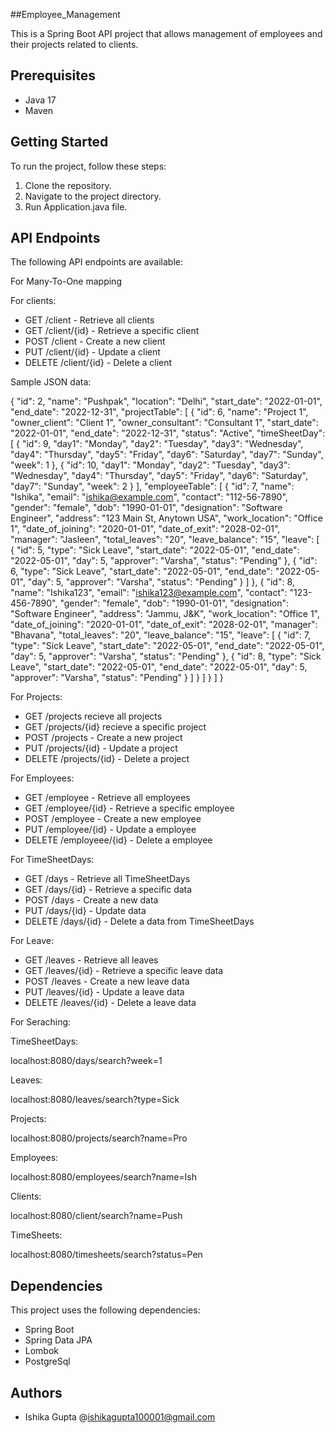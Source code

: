##Employee_Management

This is a Spring Boot API project that allows management of employees and their projects related to clients.

## Prerequisites

- Java 17 
- Maven

## Getting Started

To run the project, follow these steps:

1. Clone the repository.
2. Navigate to the project directory.
3. Run Application.java file.


## API Endpoints

The following API endpoints are available:

For Many-To-One mapping

For clients:

- GET /client - Retrieve all clients
- GET /client/{id} - Retrieve a specific client
- POST /client - Create a new client
- PUT /client/{id} - Update a client
- DELETE /client/{id} - Delete a client

Sample JSON data:

{
    "id": 2,
    "name": "Pushpak",
    "location": "Delhi",
    "start_date": "2022-01-01",
    "end_date": "2022-12-31",
    "projectTable": [
        {
            "id": 6,
            "name": "Project 1",
            "owner_client": "Client 1",
            "owner_consultant": "Consultant 1",
            "start_date": "2022-01-01",
            "end_date": "2022-12-31",
            "status": "Active",
            "timeSheetDay": [
                {
                    "id": 9,
                    "day1": "Monday",
                    "day2": "Tuesday",
                    "day3": "Wednesday",
                    "day4": "Thursday",
                    "day5": "Friday",
                    "day6": "Saturday",
                    "day7": "Sunday",
                    "week": 1
                },
                {
                    "id": 10,
                    "day1": "Monday",
                    "day2": "Tuesday",
                    "day3": "Wednesday",
                    "day4": "Thursday",
                    "day5": "Friday",
                    "day6": "Saturday",
                    "day7": "Sunday",
                    "week": 2
                }
            ],
            "employeeTable": [
                {
                    "id": 7,
                    "name": "Ishika",
                    "email": "ishika@example.com",
                    "contact": "112-56-7890",
                    "gender": "female",
                    "dob": "1990-01-01",
                    "designation": "Software Engineer",
                    "address": "123 Main St, Anytown USA",
                    "work_location": "Office 1",
                    "date_of_joining": "2020-01-01",
                    "date_of_exit": "2028-02-01",
                    "manager": "Jasleen",
                    "total_leaves": "20",
                    "leave_balance": "15",
                    "leave": [
                        {
                            "id": 5,
                            "type": "Sick Leave",
                            "start_date": "2022-05-01",
                            "end_date": "2022-05-01",
                            "day": 5,
                            "approver": "Varsha",
                            "status": "Pending"
                        },
                        {
                            "id": 6,
                            "type": "Sick Leave",
                            "start_date": "2022-05-01",
                            "end_date": "2022-05-01",
                            "day": 5,
                            "approver": "Varsha",
                            "status": "Pending"
                        }
                    ]
                },
                {
                    "id": 8,
                    "name": "Ishika123",
                    "email": "ishika123@example.com",
                    "contact": "123-456-7890",
                    "gender": "female",
                    "dob": "1990-01-01",
                    "designation": "Software Engineer",
                    "address": "Jammu, J&K",
                    "work_location": "Office 1",
                    "date_of_joining": "2020-01-01",
                    "date_of_exit": "2028-02-01",
                    "manager": "Bhavana",
                    "total_leaves": "20",
                    "leave_balance": "15",
                    "leave": [
                        {
                            "id": 7,
                            "type": "Sick Leave",
                            "start_date": "2022-05-01",
                            "end_date": "2022-05-01",
                            "day": 5,
                            "approver": "Varsha",
                            "status": "Pending"
                        },
                        {
                            "id": 8,
                            "type": "Sick Leave",
                            "start_date": "2022-05-01",
                            "end_date": "2022-05-01",
                            "day": 5,
                            "approver": "Varsha",
                            "status": "Pending"
                        }
                    ]
                }
            ]
        }
    ]
}

For Projects:

- GET /projects recieve all projects
- GET /projects/{id} recieve a specific project
- POST /projects - Create a new project
- PUT /projects/{id} - Update a project
- DELETE /projects/{id} - Delete a project

For Employees:

- GET /employee - Retrieve all employees
- GET /employee/{id} - Retrieve a specific employee
- POST /employee - Create a new employee
- PUT /employee/{id} - Update a employee
- DELETE /employeee/{id} - Delete a employee

For TimeSheetDays:

- GET /days - Retrieve all TimeSheetDays
- GET /days/{id} - Retrieve a specific data
- POST /days - Create a new data
- PUT /days/{id} - Update data
- DELETE /days/{id} - Delete a data from TimeSheetDays

For Leave:

- GET /leaves - Retrieve all leaves
- GET /leaves/{id} - Retrieve a specific leave data
- POST /leaves - Create a new leave data
- PUT /leaves/{id} - Update a leave data
- DELETE /leaves/{id} - Delete a leave data

For Seraching:

TimeSheetDays:

localhost:8080/days/search?week=1

Leaves:

localhost:8080/leaves/search?type=Sick

Projects:

localhost:8080/projects/search?name=Pro

Employees:

localhost:8080/employees/search?name=Ish

Clients:

localhost:8080/client/search?name=Push

TimeSheets:

localhost:8080/timesheets/search?status=Pen


## Dependencies

This project uses the following dependencies:

- Spring Boot
- Spring Data JPA
- Lombok
- PostgreSql

## Authors

- Ishika Gupta @ishikagupta100001@gmail.com
